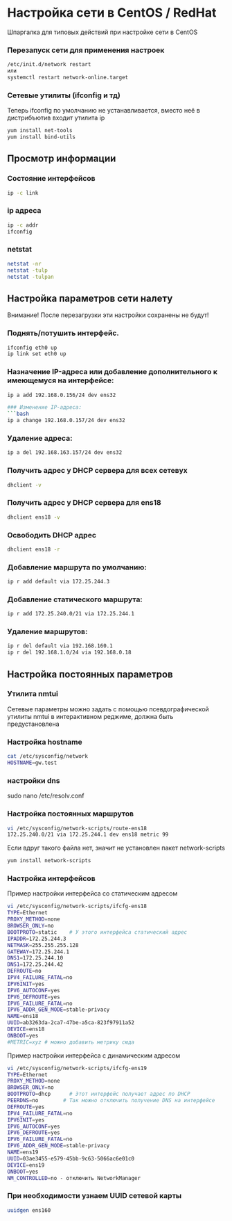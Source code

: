 # Настройка сети в CentOS / RedHat
Шпаргалка для типовых действий при настройке сети в CentOS

### Перезапуск сети для применения настроек
```bash
/etc/init.d/network restart
или
systemctl restart network-online.target
```
### Сетевые утилиты (ifconfig и тд)
Теперь ifconfig по умолчанию не устанавливается, вместо неё в дистрибъютив входит утилита ip
```bash
yum install net-tools
yum install bind-utils
```
## Просмотр информации

### Состояние интерфейсов
```bash
ip -с link
```
### ip адреса
```bash
ip -с addr
ifconfig
```
### netstat
```bash
netstat -nr
netstat -tulp
netstat -tulpan
```
## Настройка параметров сети налету
Внимание! После перезагрузки эти настройки сохранены не будут!

### Поднять/потушить интерфейс.
```bash
ifconfig eth0 up
ip link set eth0 up
```
### Назначение IP-адреса или добавление дополнительного к имеющемуся на интерфейсе:
```bash
ip a add 192.168.0.156/24 dev ens32

### Изменение IP-адреса:
```bash
ip a change 192.168.0.157/24 dev ens32
```
### Удаление адреса:
```bash
ip a del 192.168.163.157/24 dev ens32
```
### Получить адрес у DHCP сервера для всех сетевух
```bash
dhclient -v
```
### Получить адрес у DHCP сервера для ens18
```bash
dhclient ens18 -v
```
### Освободить DHCP адрес
```bash
dhclient ens18 -r
```
### Добавление маршрута по умолчанию:
```bash
ip r add default via 172.25.244.3
```
### Добавление статического маршрута:
```bash
ip r add 172.25.240.0/21 via 172.25.244.1
```
### Удаление маршрутов:
```bash
ip r del default via 192.168.160.1
ip r del 192.168.1.0/24 via 192.168.0.18
```

## Настройка постоянных параметров

### Утилита nmtui
Сетевые параметры можно задать с помощью псевдографической утилиты nmtui в интерактивном реджиме, должна быть предустановлена

### Настройка hostname
```bash
cat /etc/sysconfig/network
HOSTNAME=gw.test
```
### настройки dns
sudo nano /etc/resolv.conf

### Настройка постоянных маршрутов 
```bash
vi /etc/sysconfig/network-scripts/route-ens18
172.25.240.0/21 via 172.25.244.1 dev ens18 metric 99
```
Если вдруг такого файла нет, значит не установлен пакет network-scripts
```bash
yum install network-scripts
```
### Настройка интерфейсов
Пример настройки интерфейса со статическим адресом
```bash
vi /etc/sysconfig/network-scripts/ifcfg-ens18
TYPE=Ethernet
PROXY_METHOD=none
BROWSER_ONLY=no
BOOTPROTO=static	# У этого интерфейса статический адрес
IPADDR=172.25.244.3
NETMASK=255.255.255.128
GATEWAY=172.25.244.1
DNS1=172.25.244.10
DNS1=172.25.244.42
DEFROUTE=no
IPV4_FAILURE_FATAL=no
IPV6INIT=yes
IPV6_AUTOCONF=yes
IPV6_DEFROUTE=yes
IPV6_FAILURE_FATAL=no
IPV6_ADDR_GEN_MODE=stable-privacy
NAME=ens18
UUID=ab3263da-2ca7-47be-a5ca-823f97911a52
DEVICE=ens18
ONBOOT=yes
#METRIC=xyz	# можно добавить метрику сюда
```
Пример настройки интерфейса с динамическим адресом
```bash
vi /etc/sysconfig/network-scripts/ifcfg-ens19
TYPE=Ethernet
PROXY_METHOD=none
BROWSER_ONLY=no
BOOTPROTO=dhcp		# Этот интерфейс получает адрес по DHCP
PEERDNS=no        # Так можно отключить получение DNS на интерфейсе
DEFROUTE=yes
IPV4_FAILURE_FATAL=no
IPV6INIT=yes
IPV6_AUTOCONF=yes
IPV6_DEFROUTE=yes
IPV6_FAILURE_FATAL=no
IPV6_ADDR_GEN_MODE=stable-privacy
NAME=ens19
UUID=03ae3455-e579-45bb-9c63-5066ac6e01c0
DEVICE=ens19
ONBOOT=yes
NM_CONTROLLED=no - отключить NetworkManager
```


###  При необходимости узнаем UUID сетевой карты
```bash
uuidgen ens160 
```
